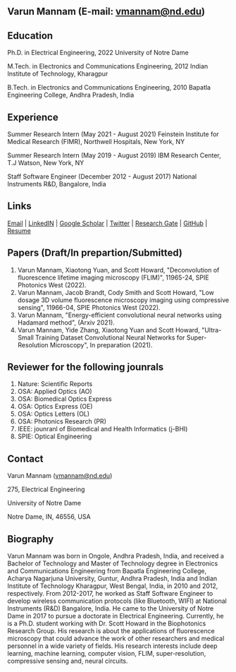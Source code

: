 ## Varun Mannam (E-mail: vmannam@nd.edu)

## Education
Ph.D. in Electrical Engineering, 2022
University of Notre Dame

M.Tech. in Electronics and Communications Engineering, 2012
Indian Institute of Technology, Kharagpur

B.Tech. in Electronics and Communications Engineering, 2010
Bapatla Engineering College, Andhra Pradesh, India

## Experience
Summer Research Intern (May 2021 - August 2021)
Feinstein Institute for Medical Research (FIMR), Northwell Hospitals, New York, NY

Summer Research Intern (May 2019 - August 2019)
IBM Research Center, T.J Watson, New York, NY

Staff Software Engineer (December 2012 -  August 2017)
National Instruments R&D, Bangalore, India

## Links
[Email](vmannam@nd.edu) | [LinkedIN](https://www.linkedin.com/in/mannamvarun/) | [Google Scholar](https://scholar.google.com/citations?user=Obigz0UAAAAJ&hl=en&oi=ao) | [Twitter](https://twitter.com/mannam_varun) | [Research Gate](https://www.researchgate.net/profile/Varun-Mannam) | [GitHub](https://github.com/varunmannam) | [Resume](https://drive.google.com/file/d/1K8T-HkEcCe3i9ik5SlrsFsfBZJu0usPo/view?usp=sharing)

## Papers (Draft/In prepartion/Submitted)

1. Varun Mannam, Xiaotong Yuan, and Scott Howard, "Deconvolution of fluorescence lifetime imaging microscopy (FLIM)", 11965-24, SPIE Photonics West (2022).
2. Varun Mannam, Jacob Brandt, Cody Smith and Scott Howard, "Low dosage 3D volume fluorescence microscopy imaging using compressive sensing", 11966-04, SPIE Photonics West (2022).
3. Varun Mannam, "Energy-efficient convolutional neural networks using Hadamard method", (Arxiv 2021).
4. Varun Mannam, Yide Zhang, Xiaotong Yuan and Scott Howard, "Ultra-Small Training Dataset Convolutional Neural Networks for Super-Resolution Microscopy", In preparation (2021).

## Reviewer for the following jounrals

1. Nature: Scientific Reports 
2. OSA: Applied Optics (AO)
3. OSA: Biomedical Optics Express
4. OSA: Optics Express (OE)
5. OSA: Optics Letters (OL)
6. OSA: Photonics Research (PR)
7. IEEE: jounranl of Biomedical and Health Informatics (j-BHI) 
8. SPIE: Optical Engineering 

## Contact
Varun Mannam (vmannam@nd.edu)

275, Electrical Engineering

University of Notre Dame

Notre Dame, IN, 46556, USA

## Biography
Varun Mannam was born in Ongole, Andhra Pradesh, India, and received a Bachelor of Technology and Master of Technology degree in Electronics and Communications Engineering from Bapatla Engineering College, Acharya Nagarjuna University, Guntur, Andhra Pradesh, India and Indian Institute of Technology Kharagpur, West Bengal, India, in 2010 and 2012, respectively. From 2012-2017, he worked as Staff Software Engineer to develop wireless communication protocols (like Bluetooth, WIFI) at National Instruments (R&D) Bangalore, India. He came to the University of Notre Dame in 2017 to pursue a doctorate in Electrical Engineering. Currently, he is a Ph.D. student working with Dr. Scott Howard in the Biophotonics Research Group. His research is about the applications of fluorescence microscopy that could advance the work of other researchers and medical personnel in a wide variety of fields. His research interests include deep learning, machine learning, computer vision, FLIM, super-resolution, compressive sensing and, neural circuits.

